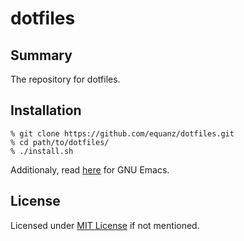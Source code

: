 # dotfiles

## Summary
The repository for dotfiles.

## Installation
```
% git clone https://github.com/equanz/dotfiles.git
% cd path/to/dotfiles/
% ./install.sh
```

Additionaly, read [here](./.emacs.d/README.md) for GNU Emacs.

## License
Licensed under [MIT License](./LICENSE) if not mentioned.
